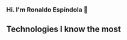 
### Hi. I'm Ronaldo Espíndola 👋

<h2>Technologies I know the most</h2>
<div style="display: inline_block"><br> 
  <img align="center height="30" width="40 src="https://cdn.jsdelivr.net/gh/devicons/devicon/icons/html5/html5-plain-wordmark.svg" />
  <img align="center height="30" width="40 src="https://cdn.jsdelivr.net/gh/devicons/devicon/icons/css3/css3-plain-wordmark.svg" />
  <img align="center height="30" width="40 src="https://cdn.jsdelivr.net/gh/devicons/devicon/icons/javascript/javascript-original.svg" />
  <img align="center height="30" width="40 src="https://cdn.jsdelivr.net/gh/devicons/devicon/icons/react/react-original-wordmark.svg" />
  <i align="center height="30" width="40 class="devicon-vuejs-plain"></i>
  <img align="center height="30" width="40 src="https://cdn.jsdelivr.net/gh/devicons/devicon/icons/nodejs/nodejs-original-wordmark.svg" />
  <img align="center height="30" width="40 src="https://cdn.jsdelivr.net/gh/devicons/devicon/icons/typescript/typescript-original.svg" />
  <img align="center height="30" width="40 src="https://cdn.jsdelivr.net/gh/devicons/devicon/icons/java/java-original-wordmark.svg" />
  <img align="center height="30" width="40 src="https://cdn.jsdelivr.net/gh/devicons/devicon/icons/spring/spring-original-wordmark.svg" />
</div>

